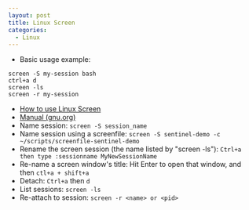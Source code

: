```yaml
---
layout: post
title: Linux Screen
categories:
  - Linux
---
```

* Basic usage example:  
```
screen -S my-session bash
ctrl+a d
screen -ls
screen -r my-session
```
* [How to use Linux Screen](https://linuxize.com/post/how-to-use-linux-screen/)
* [Manual (gnu.org)](https://www.gnu.org/software/screen/manual/html_node/index.html#SEC_Contents)
* Name session: `screen -S session_name`
* Name session using a screenfile: `screen -S sentinel-demo -c ~/scripts/screenfile-sentinel-demo`
* Rename the screen session (the name listed by "screen -ls"): `Ctrl+a then type :sessionname MyNewSessionName`  
* Re-name a screen window's title: Hit Enter to open that window, and then `ctl+a + shift+a`  
* Detach: `Ctrl+a` then `d`
* List sessions: `screen -ls`
* Re-attach to session: `screen -r <name> or <pid>`



